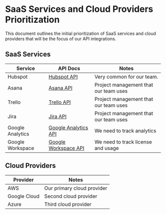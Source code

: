  # SaaS Services and Cloud Providers Prioritization

This document outlines the initial prioritization of SaaS services and cloud providers that will be the focus of our API integrations.

## SaaS Services

| Service        | API Docs                                     | Notes                                                |
| -------------- | -------------------------------------------- | ---------------------------------------------------- |
| Hubspot        | [Hubspot API](https://developers.hubspot.com/docs/api/overview) | Very common for our team.                            |
| Asana          | [Asana API](https://developers.asana.com/docs)    | Project management that our team uses                 |
| Trello        | [Trello API](https://developer.atlassian.com/cloud/trello/guides/rest-api/api-introduction/) | Project management that our team uses |
| Jira        | [Jira API](https://developer.atlassian.com/cloud/jira/platform/rest/) | Project management that our team uses |
| Google Analytics        | [Google Analytics API](https://developers.google.com/analytics/devguides/reporting/data/v1) | We need to track analytics |
| Google Workspace        | [Google Workspace API](https://developers.google.com/workspace/overview)  | We need to track license and usage |


## Cloud Providers

| Provider    | Notes                          |
| ----------- | ------------------------------ |
| AWS         | Our primary cloud provider  |
| Google Cloud     | Second cloud provider |
| Azure        | Third cloud provider |
